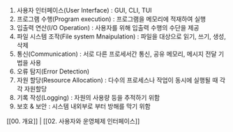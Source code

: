 
1. 사용자 인터페이스(User Interface) : GUI, CLI, TUI
2.  프로그램 수행(Program execution) : 프로그램을 메모리에 적재하여 실행
3. 입출력 연산(I/O Operation) : 사용자를 위해 입출력 수행의 수단을 제공
4. 파일 시스템 조작(File system Mnaipulation) : 파일을 대상으로 읽기, 쓰기, 생성, 삭제
5. 통신(Communication) : 서로 다른 프로세서간 통신, 공유 메모리, 메시지 전달 기법을 사용
6. 오류 탐지(Error Detection)
7. 자원 할당(Resource Allocation) : 다수의 프로세스나 작업이 동시에 실행될 때 각각 자원할당
8. 기록 작성(Logging) : 자원의 사용량 등을 추적하기 위함
9. 보호 & 보안 : 시스템 내외부로 부터 방해를 막기 위함


[[00. 개요]] | [[02. 사용자와 운영체제 인터페이스]]
